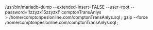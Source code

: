 

 /usr/bin/mariadb-dump       --extended-insert=FALSE   --user=root  --password='!zzyzx15zzyzx!'  comptonTransAnlys \
     > /home/comptonpeslonline.com/comptonTransAnlys.sql   ; gzip  --force /home/comptonpeslonline.com/comptonTransAnlys.sql   ;
 
